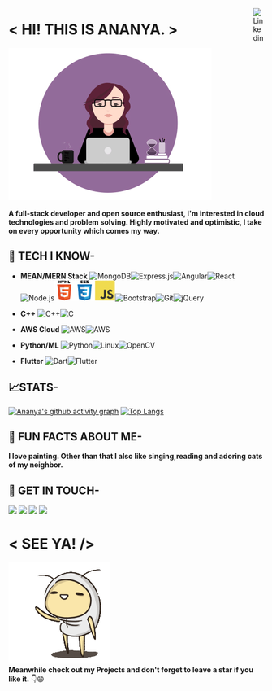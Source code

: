<a href="https://www.linkedin.com/in/ananya-negi-42922018a/" target="_blank" rel="nofollow"><img align="right" alt="Linkedin" width="22px" src="https://cdn.jsdelivr.net/npm/simple-icons@v3/icons/linkedin.svg" /></a>
<a href="https://www.instagram.com/evidently_ananyaaa/" target="_blank" rel="nofollow"><img align="right" alt="" width="22px" src="https://cdn.jsdelivr.net/npm/simple-icons@v3/icons/instagram.svg" /></a><a href="https://medium.com/@ananya4negi" target="_blank" rel="nofollow"><img align="right" alt="" width="22px" src="https://cdn.jsdelivr.net/npm/simple-icons@v3/icons/medium.svg" /></a>

# < HI! THIS IS ANANYA. >

![cat](https://raw.githubusercontent.com/AnanyaNegi/AnanyaNegi/master/me.gif)

**A full-stack developer and open source enthusiast, I'm interested in cloud technologies and problem solving. Highly motivated and optimistic, I take on every opportunity which comes my way.**

## 🎯 TECH I KNOW-
* **MEAN/MERN Stack** <img src="https://profilinator.rishav.dev/skills-assets/mongodb-original-wordmark.svg" alt="MongoDB" width="40" height="40" /><img src="https://profilinator.rishav.dev/skills-assets/express-original-wordmark.svg" alt="Express.js" width="40" height="40"/><img src="https://profilinator.rishav.dev/skills-assets/angularjs-original.svg" alt="Angular" width="40" height="40" /><img src="https://profilinator.rishav.dev/skills-assets/react-original-wordmark.svg" alt="React" width="40" height="40" /><img src="https://profilinator.rishav.dev/skills-assets/nodejs-original-wordmark.svg" alt="Node.js" width="40" height="40" /><img src="https://raw.githubusercontent.com/devicons/devicon/master/icons/html5/html5-original-wordmark.svg" alt="html5" width="40" height="40"/><img src="https://raw.githubusercontent.com/devicons/devicon/master/icons/css3/css3-original-wordmark.svg" alt="css3" width="40" height="40"/><img src="https://raw.githubusercontent.com/devicons/devicon/master/icons/javascript/javascript-original.svg" alt="javascript" width="40" height="40"/><img src="https://profilinator.rishav.dev/skills-assets/bootstrap-plain.svg" alt="Bootstrap" width="40" height="40" /><img src="https://profilinator.rishav.dev/skills-assets/git-scm-icon.svg" alt="Git" width="40" height="40" /><img src="https://profilinator.rishav.dev/skills-assets/jquery.png" alt="jQuery" width="40" height="40" />    

* **C++** <img src="https://profilinator.rishav.dev/skills-assets/cplusplus-original.svg" alt="C++" width="40" height="40" /><img src="https://profilinator.rishav.dev/skills-assets/c-original.svg" alt="C" width="40" height="40" />   

* **AWS Cloud** <img src="https://profilinator.rishav.dev/skills-assets/amazonwebservices-original-wordmark.svg" alt="AWS" width="40" height="40"/><img src="https://profilinator.rishav.dev/skills-assets/amazonwebservices-original-wordmark.svg" alt="AWS" width="40" height="40" />    

* **Python/ML** <img src="https://profilinator.rishav.dev/skills-assets/python-original.svg" alt="Python" width="40" height="40"  /><img src="https://profilinator.rishav.dev/skills-assets/linux-original.svg" alt="Linux" width="40" height="40" /><img src="https://profilinator.rishav.dev/skills-assets/opencv-icon.svg" alt="OpenCV" width="40" height="40" />    

* **Flutter** <img  src="https://profilinator.rishav.dev/skills-assets/dartlang-icon.svg" alt="Dart" width="40" height="40" /><img  src="https://profilinator.rishav.dev/skills-assets/flutterio-icon.svg" alt="Flutter" width="40" height="40" />
 


## 📈STATS-
[![Ananya's github activity graph](https://activity-graph.herokuapp.com/graph?username=AnanyaNegi&theme=react-dark)](https://github.com/AnanyaNegi/github-readme-activity-graph)
[![Top Langs](https://github-readme-stats.vercel.app/api/top-langs/?username=AnanyaNegi&layout=compact&theme=midnight-purple)](https://github.com/AnanyaNegi)

## 🎨 FUN FACTS ABOUT ME-
**I love painting. Other than that I also like singing,reading and adoring cats of my neighbor.**

## 📱 GET IN TOUCH-
 <a href="https://www.linkedin.com/in/ananya-negi-42922018a/"><img src="https://img.shields.io/badge/LinkedIn-0077B5?style=for-the-badge&logo=linkedin&logoColor=white" /></a>
 <a href="https://mail.google.com/mail/ananya4negi"><img src="https://img.shields.io/badge/Gmail-D14836?style=for-the-badge&logo=gmail&logoColor=white" /></a>
 <a href="https://ananya-negi.herokuapp.com/"><img src="https://img.shields.io/badge/Website-00A98F?style=for-the-badge&logo=gatsby&logoColor=white" /></a>
 <a href="https://discord.com/channels/@Sakura_san#0401"><img src="https://img.shields.io/badge/Discord-7289DA?style=for-the-badge&logo=discord&logoColor=white" /></a>


# < SEE YA! />
![cat](https://raw.githubusercontent.com/AnanyaNegi/AnanyaNegi/master/a910d345227f1f01c668a691958c23a7_w200.gif)
<br>
**Meanwhile check out my Projects and don't forget to leave a star if you like it.** 👇😄
